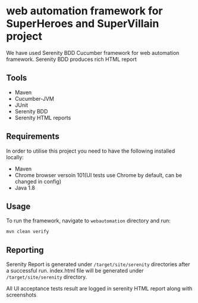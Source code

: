 
# web automation framework for SuperHeroes and SuperVillain project

We have used Serenity BDD Cucumber framework for web automation framework. Serenity BDD produces rich HTML report 


## Tools

* Maven
* Cucumber-JVM
* JUnit
* Serenity BDD 
* Serenity HTML reports

## Requirements

In order to utilise this project you need to have the following installed locally:

* Maven
* Chrome browser versoin 101(UI tests use Chrome by default, can be changed in config)
* Java 1.8


## Usage

To run the framework, navigate to `webautomation` directory and run:

`mvn clean verify`


## Reporting

Serenity Report is generated under `/target/site/serenity` directories after a successful run. index.html file will be generated under `/target/site/serenity` directory.

All UI acceptance tests result are logged in serenity HTML report along with screenshots
